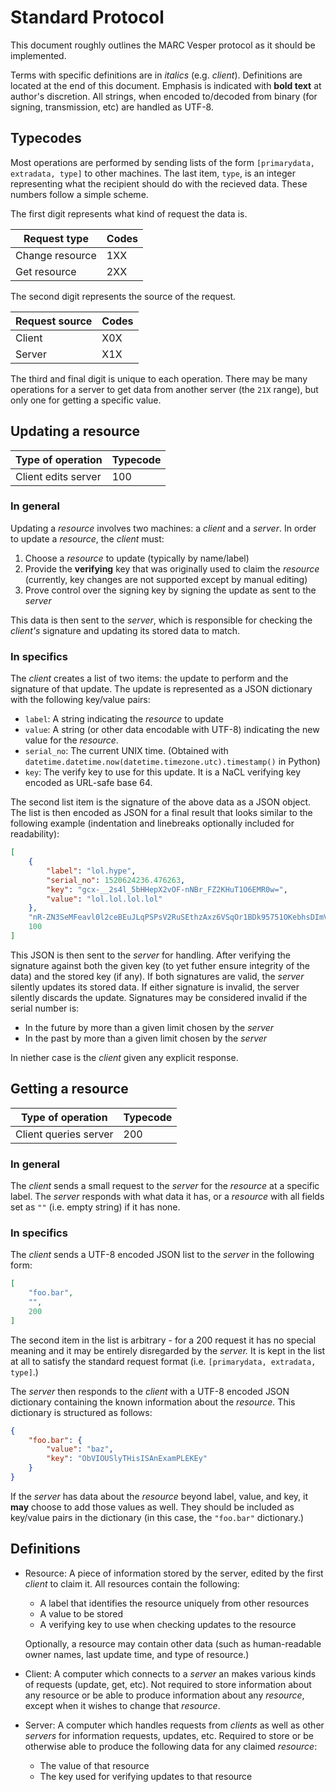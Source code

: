 Standard Protocol
===

This document roughly outlines the MARC Vesper protocol as it should be implemented.

Terms with specific definitions are in _italics_ (e.g. _client_). Definitions are located at the end of this document.
Emphasis is indicated with **bold text** at author's discretion.
All strings, when encoded to/decoded from binary (for signing, transmission, etc) are handled as UTF-8.

## Typecodes

Most operations are performed by sending lists of the form `[primarydata, extradata, type]` to other machines. The last item, `type`, is an integer representing what the recipient should do with the recieved data. These numbers follow a simple scheme.

The first digit represents what kind of request the data is.

Request type | Codes
--- | ---
Change resource | 1XX
Get resource | 2XX

The second digit represents the source of the request.

Request source | Codes
--- | ---
Client | X0X
Server | X1X

The third and final digit is unique to each operation. There may be many operations for a server to get data from another server (the `21X` range), but only one for getting a specific value.

## Updating a resource
Type of operation | Typecode
--- | ---
Client edits server | 100
### In general
Updating a _resource_ involves two machines: a _client_ and a _server_. In order to update a _resource_, the _client_ must:
1. Choose a _resource_ to update (typically by name/label)
2. Provide the **verifying** key that was originally used to claim the _resource_ (currently, key changes are not supported except by manual editing)
3. Prove control over the signing key by signing the update as sent to the _server_

This data is then sent to the _server_, which is responsible for checking the _client's_ signature and updating its stored data to match.
### In specifics
The _client_ creates a list of two items: the update to perform and the signature of that update.
The update is represented as a JSON dictionary with the following key/value pairs:
* `label`: A string indicating the _resource_ to update
* `value`: A string (or other data encodable with UTF-8) indicating the new value for the _resource_.
* `serial_no`: The current UNIX time. (Obtained with `datetime.datetime.now(datetime.timezone.utc).timestamp()` in Python)
* `key`: The verify key to use for this update. It is a NaCL verifying key encoded as URL-safe base 64.

The second list item is the signature of the above data as a JSON object. The list is then encoded as JSON for a final result that looks similar to the following example (indentation and linebreaks optionally included for readability):

```json
[
    {
        "label": "lol.hype",
        "serial_no": 1520624236.476263,
        "key": "gcx-__2s4l_5bHHepX2vOF-nNBr_FZ2KHuT1O6EMR0w=",
        "value": "lol.lol.lol.lol"
    },
    "nR-ZN3SeMFeavl0l2ceBEuJLqPSPsV2RuSEthzAxz6VSqOr1BDk95751OKebhsDImVOtx85UC4lfsH0OkGFuCXsibGFiZWwiOiAibG9sLmh5cGUiLCAic2VyaWFsX25vIjogMTUyMDYyNDIzNi40NzYyNjMsICJrZXkiOiAiZ2N4LV9fMnM0bF81YkhIZXBYMnZPRi1uTkJyX0ZaMktIdVQxTzZFTVIwdz0iLCAidmFsdWUiOiAibG9sLmxvbC5sb2wubG9sIn0=",
    100
]
```

This JSON is then sent to the _server_ for handling. After verifying the signature against both the given key (to yet futher ensure integrity of the data) and the stored key (if any).
If both signatures are valid, the _server_ silently updates its stored data. If either signature is invalid, the server silently discards the update.
Signatures may be considered invalid if the serial number is:
* In the future by more than a given limit chosen by the _server_
* In the past by more than a given limit chosen by the _server_

In niether case is the _client_ given any explicit response. 

## Getting a resource
Type of operation | Typecode
--- | ---
Client queries server | 200
### In general
The _client_ sends a small request to the _server_ for the _resource_ at a specific label. The _server_ responds with what data it has, or a _resource_ with all fields set as `""` (i.e. empty string) if it has none.
### In specifics
The _client_ sends a UTF-8 encoded JSON list to the _server_ in the following form:
```json
[
    "foo.bar",
    "",
    200
]
```
The second item in the list is arbitrary - for a 200 request it has no special meaning and it may be entirely disregarded by the _server._ It is kept in the list at all to satisfy the standard request format (i.e. `[primarydata, extradata, type]`.)

The _server_ then responds to the _client_ with a UTF-8 encoded JSON dictionary containing the known information about the _resource._ This dictionary is structured as follows:
```json
{
    "foo.bar": {
        "value": "baz",
        "key": "ObVIOUSlyTHisISAnExamPLEKEy"
    }
}
```
If the _server_ has data about the _resource_ beyond label, value, and key, it **may** choose to add those values as well. They should be included as key/value pairs in the dictionary (in this case, the `"foo.bar"` dictionary.)

## Definitions

* Resource: A piece of information stored by the server, edited by the first _client_ to claim it. All resources contain the following:
  * A label that identifies the resource uniquely from other resources
  * A value to be stored
  * A verifying key to use when checking updates to the resource
  
  Optionally, a resource may contain other data (such as human-readable owner names, last update time, and type of resource.)
* Client: A computer which connects to a _server_ an makes various kinds of requests (update, get, etc). Not required to store information about any resource or be able to produce information about any _resource_, except when it wishes to change that _resource_.
* Server: A computer which handles requests from _clients_ as well as other _servers_ for information requests, updates, etc. Required to store or be otherwise able to produce the following data for any claimed _resource_:
  * The value of that resource
  * The key used for verifying updates to that resource

